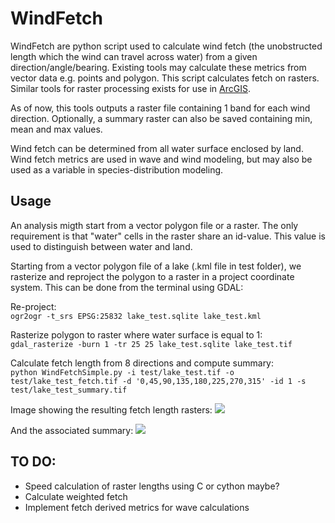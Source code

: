 # WindFetch
WindFetch are python script used to calculate wind fetch (the unobstructed length which the wind can travel across water) from a given direction/angle/bearing. Existing tools may calculate these metrics from vector data e.g. points and polygon. This script calculates fetch on rasters. Similar tools for raster processing exists for use in [ArcGIS](https://umesc.usgs.gov/management/dss/wind_fetch_wave_models_2012update.html). 

As of now, this tools outputs a raster file containing 1 band for each wind direction. Optionally, a summary raster can also be saved containing min, mean and max values. 

Wind fetch can be determined from all water surface enclosed by land. Wind fetch metrics are used in wave and wind modeling, but may also be used as a variable in species-distribution modeling.

## Usage
An analysis migth start from a vector polygon file or a raster. The only requirement is that "water" cells in the raster share an id-value. This value is used to distinguish between water and land. 

Starting from a vector polygon file of a lake (.kml file in test folder), we rasterize and reproject the polygon to a raster in a project coordinate system. This can be done from the terminal using GDAL:

Re-project:  
`ogr2ogr -t_srs EPSG:25832 lake_test.sqlite lake_test.kml`

Rasterize polygon to raster where water surface is equal to 1:  
`gdal_rasterize -burn 1 -tr 25 25 lake_test.sqlite lake_test.tif`

Calculate fetch length from 8 directions and compute summary:  
`python WindFetchSimple.py -i test/lake_test.tif -o test/lake_test_fetch.tif -d '0,45,90,135,180,225,270,315' -id 1 -s test/lake_test_summary.tif`

Image showing the resulting fetch length rasters:
![](https://github.com/KennethTM/WindFetch/tree/master/test/lake_test_fetch.png)

And the associated summary:
![](https://github.com/KennethTM/WindFetch/tree/master/test/lake_test_fetch_summary.png)

## TO DO:
* Speed calculation of raster lengths using C or cython maybe?
* Calculate weighted fetch
* Implement fetch derived metrics for wave calculations
